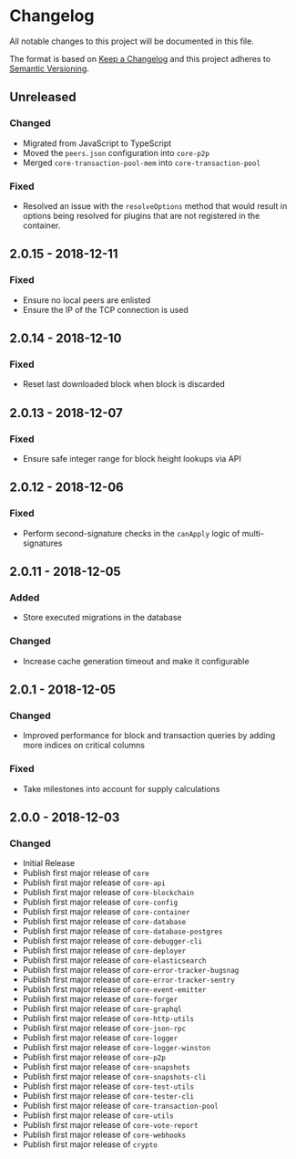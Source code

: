 # Changelog

All notable changes to this project will be documented in this file.

The format is based on [Keep a Changelog](http://keepachangelog.com/en/1.0.0/)
and this project adheres to [Semantic Versioning](http://semver.org/spec/v2.0.0.html).

## Unreleased

### Changed

-   Migrated from JavaScript to TypeScript
-   Moved the `peers.json` configuration into `core-p2p`
-   Merged `core-transaction-pool-mem` into `core-transaction-pool`

### Fixed

-   Resolved an issue with the `resolveOptions` method that would result in options being resolved for plugins that are not registered in the container.

## 2.0.15 - 2018-12-11

### Fixed

-   Ensure no local peers are enlisted
-   Ensure the IP of the TCP connection is used

## 2.0.14 - 2018-12-10

### Fixed

-   Reset last downloaded block when block is discarded

## 2.0.13 - 2018-12-07

### Fixed

-   Ensure safe integer range for block height lookups via API

## 2.0.12 - 2018-12-06

### Fixed

-   Perform second-signature checks in the `canApply` logic of multi-signatures

## 2.0.11 - 2018-12-05

### Added

-   Store executed migrations in the database

### Changed

-   Increase cache generation timeout and make it configurable

## 2.0.1 - 2018-12-05

### Changed

-   Improved performance for block and transaction queries by adding more indices on critical columns

### Fixed

-   Take milestones into account for supply calculations

## 2.0.0 - 2018-12-03

### Changed

-   Initial Release
-   Publish first major release of `core`
-   Publish first major release of `core-api`
-   Publish first major release of `core-blockchain`
-   Publish first major release of `core-config`
-   Publish first major release of `core-container`
-   Publish first major release of `core-database`
-   Publish first major release of `core-database-postgres`
-   Publish first major release of `core-debugger-cli`
-   Publish first major release of `core-deployer`
-   Publish first major release of `core-elasticsearch`
-   Publish first major release of `core-error-tracker-bugsnag`
-   Publish first major release of `core-error-tracker-sentry`
-   Publish first major release of `core-event-emitter`
-   Publish first major release of `core-forger`
-   Publish first major release of `core-graphql`
-   Publish first major release of `core-http-utils`
-   Publish first major release of `core-json-rpc`
-   Publish first major release of `core-logger`
-   Publish first major release of `core-logger-winston`
-   Publish first major release of `core-p2p`
-   Publish first major release of `core-snapshots`
-   Publish first major release of `core-snapshots-cli`
-   Publish first major release of `core-test-utils`
-   Publish first major release of `core-tester-cli`
-   Publish first major release of `core-transaction-pool`
-   Publish first major release of `core-utils`
-   Publish first major release of `core-vote-report`
-   Publish first major release of `core-webhooks`
-   Publish first major release of `crypto`

[unreleased]: https://github.com/ArkEcosystem/core/compare/2.0.15...develop
[2.0.15]: https://github.com/ArkEcosystem/core/compare/2.0.14...2.0.15
[2.0.14]: https://github.com/ArkEcosystem/core/compare/2.0.13...2.0.14
[2.0.13]: https://github.com/ArkEcosystem/core/compare/2.0.12...2.0.13
[2.0.12]: https://github.com/ArkEcosystem/core/compare/2.0.11...2.0.12
[2.0.11]: https://github.com/ArkEcosystem/core/compare/2.0.1...2.0.11
[2.0.1]: https://github.com/ArkEcosystem/core/compare/2.0.0...2.0.1
[2.0.0]: https://github.com/ArkEcosystem/core/compare/0.1.1...2.0.0
